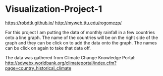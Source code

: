 # Visualization-Project-1

https://robdtk.github.io/
http://myweb.ttu.edu/rogomezp/

For this project I am putting the data of monthly rainfall in a few countries onto a line graph. The name of the countries will be on the right side of the graph and they can be click on to add the data onto the graph. The names can be click on again to take that data off.

The data was gathered from Climate Change Knowledge Portal: http://sdwebx.worldbank.org/climateportal/index.cfm?page=country_historical_climate

